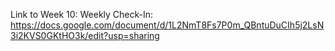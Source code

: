 
Link to Week 10: Weekly Check-In:
https://docs.google.com/document/d/1L2NmT8Fs7P0m_QBntuDuCIh5j2LsN3i2KVS0GKtHO3k/edit?usp=sharing
